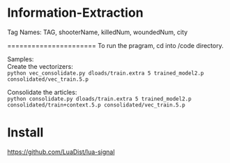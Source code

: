 Information-Extraction
======================

Tag Names: TAG, shooterName, killedNum, woundedNum, city

======================
To run the pragram, cd into /code directory.

Samples:  
Create the vectorizers:  
`python vec_consolidate.py dloads/train.extra 5 trained_model2.p consolidated/vec_train.5.p`   
  
Consolidate the articles:  
`python consolidate.py dloads/train.extra 5 trained_model2.p consolidated/train+context.5.p consolidated/vec_train.5.p`  


Install
==========
https://github.com/LuaDist/lua-signal
